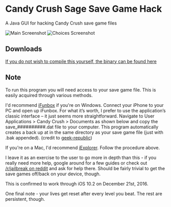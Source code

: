 # Candy Crush Sage Save Game Hack
A Java GUI for hacking Candy Crush save game files

<img src='https://i.imgur.com/AWGKP7X.png' title='Video Walkthrough' width='' alt='Main Screenshot' />
<img src='https://i.imgur.com/vSowIqk.png' title='Video Walkthrough' width='' alt='Choices Screenshot' />

## Downloads

[If you do not wish to compile this yourself, the binary can be found here](https://github.com/jonluca/candy-crush-hack/releases/tag/1.0)

## Note


To run this program you will need access to your save game file. This is easily acquired through various methods. 

I'd recommend [iFunbox](i-funbox.com/) if you're on Windows. Connect your iPhone to your PC and open up iFunbox. For what it’s worth, I prefer to use the application’s classic interface – it just seems more straightforward. Navigate to User Applications > Candy Crush > Documents as shown below and copy the save_##########.dat file to your computer. This program automatically creates a back up at in the same directory as your save game file (just with .bak appended). (credit to [geek-republic](http://archive.is/20130926111334/www.geek-republic.com/2013/07/hacking-candy-crush-saga-game-saves-in-ios-no-jailbreak-required/#selection-375.0-383.110))

If you're on a Mac, I'd recommend [iExplorer](https://www.macroplant.com/iexplorer/). Follow the procedure above.

I leave it as an exercise to the user to go more in depth than this - if you really need more help, google around for a few guides or check out [/r/jailbreak on reddit](http://reddit.com/r/jailbreak) and ask for help there. Should be fairly trivial to get the save games off/back on your device, though.

This is confirmed to work through iOS 10.2 on December 21st, 2016. 

One final note - your lives get reset after every level you beat. The rest are persistent, though.